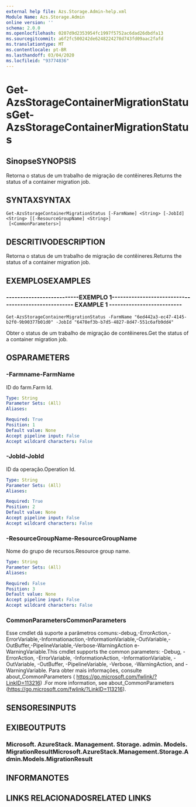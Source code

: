 ```yaml
---
external help file: Azs.Storage.Admin-help.xml
Module Name: Azs.Storage.Admin
online version: ''
schema: 2.0.0
ms.openlocfilehash: 0207d9d2353954fc1997f5752ac6dad26dbdfa13
ms.sourcegitcommit: a6f2fc500242de6248224278d743fd09aac2fafd
ms.translationtype: MT
ms.contentlocale: pt-BR
ms.lasthandoff: 03/04/2020
ms.locfileid: "93774836"
---
```

# <span data-ttu-id="4f5a4-101">Get-AzsStorageContainerMigrationStatus</span><span class="sxs-lookup"><span data-stu-id="4f5a4-101">Get-AzsStorageContainerMigrationStatus</span></span>

## <span data-ttu-id="4f5a4-102">Sinopse</span><span class="sxs-lookup"><span data-stu-id="4f5a4-102">SYNOPSIS</span></span>
<span data-ttu-id="4f5a4-103">Retorna o status de um trabalho de migração de contêineres.</span><span class="sxs-lookup"><span data-stu-id="4f5a4-103">Returns the status of a container migration job.</span></span>

## <span data-ttu-id="4f5a4-104">SYNTAX</span><span class="sxs-lookup"><span data-stu-id="4f5a4-104">SYNTAX</span></span>

```
Get-AzsStorageContainerMigrationStatus [-FarmName] <String> [-JobId] <String> [[-ResourceGroupName] <String>]
 [<CommonParameters>]
```

## <span data-ttu-id="4f5a4-105">DESCRITIVO</span><span class="sxs-lookup"><span data-stu-id="4f5a4-105">DESCRIPTION</span></span>
<span data-ttu-id="4f5a4-106">Retorna o status de um trabalho de migração de contêineres.</span><span class="sxs-lookup"><span data-stu-id="4f5a4-106">Returns the status of a container migration job.</span></span>

## <span data-ttu-id="4f5a4-107">EXEMPLOS</span><span class="sxs-lookup"><span data-stu-id="4f5a4-107">EXAMPLES</span></span>

### <span data-ttu-id="4f5a4-108">--------------------------EXEMPLO 1--------------------------</span><span class="sxs-lookup"><span data-stu-id="4f5a4-108">-------------------------- EXAMPLE 1 --------------------------</span></span>
```
Get-AzsStorageContainerMigrationStatus -FarmName "6ed442a3-ec47-4145-b2f0-9b90377b01d0" -JobId "6478ef3b-b7d5-4827-8d47-551c6afb9dd4"
```

<span data-ttu-id="4f5a4-109">Obter o status de um trabalho de migração de contêineres.</span><span class="sxs-lookup"><span data-stu-id="4f5a4-109">Get the status of a container migration job.</span></span>

## <span data-ttu-id="4f5a4-110">OS</span><span class="sxs-lookup"><span data-stu-id="4f5a4-110">PARAMETERS</span></span>

### <span data-ttu-id="4f5a4-111">-Farmname</span><span class="sxs-lookup"><span data-stu-id="4f5a4-111">-FarmName</span></span>
<span data-ttu-id="4f5a4-112">ID do farm.</span><span class="sxs-lookup"><span data-stu-id="4f5a4-112">Farm Id.</span></span>

```yaml
Type: String
Parameter Sets: (All)
Aliases: 

Required: True
Position: 1
Default value: None
Accept pipeline input: False
Accept wildcard characters: False
```

### <span data-ttu-id="4f5a4-113">-JobId</span><span class="sxs-lookup"><span data-stu-id="4f5a4-113">-JobId</span></span>
<span data-ttu-id="4f5a4-114">ID da operação.</span><span class="sxs-lookup"><span data-stu-id="4f5a4-114">Operation Id.</span></span>

```yaml
Type: String
Parameter Sets: (All)
Aliases: 

Required: True
Position: 2
Default value: None
Accept pipeline input: False
Accept wildcard characters: False
```

### <span data-ttu-id="4f5a4-115">-ResourceGroupName</span><span class="sxs-lookup"><span data-stu-id="4f5a4-115">-ResourceGroupName</span></span>
<span data-ttu-id="4f5a4-116">Nome do grupo de recursos.</span><span class="sxs-lookup"><span data-stu-id="4f5a4-116">Resource group name.</span></span>

```yaml
Type: String
Parameter Sets: (All)
Aliases: 

Required: False
Position: 3
Default value: None
Accept pipeline input: False
Accept wildcard characters: False
```

### <span data-ttu-id="4f5a4-117">CommonParameters</span><span class="sxs-lookup"><span data-stu-id="4f5a4-117">CommonParameters</span></span>
<span data-ttu-id="4f5a4-118">Esse cmdlet dá suporte a parâmetros comuns:-debug,-ErrorAction,-ErrorVariable,-Informationaction,-InformationVariable,-OutVariable,-OutBuffer,-PipelineVariable,-Verbose-WarningAction e-WarningVariable.</span><span class="sxs-lookup"><span data-stu-id="4f5a4-118">This cmdlet supports the common parameters: -Debug, -ErrorAction, -ErrorVariable, -InformationAction, -InformationVariable, -OutVariable, -OutBuffer, -PipelineVariable, -Verbose, -WarningAction, and -WarningVariable.</span></span> <span data-ttu-id="4f5a4-119">Para obter mais informações, consulte about_CommonParameters ( https://go.microsoft.com/fwlink/?LinkID=113216) .</span><span class="sxs-lookup"><span data-stu-id="4f5a4-119">For more information, see about_CommonParameters (https://go.microsoft.com/fwlink/?LinkID=113216).</span></span>

## <span data-ttu-id="4f5a4-120">SENSORES</span><span class="sxs-lookup"><span data-stu-id="4f5a4-120">INPUTS</span></span>

## <span data-ttu-id="4f5a4-121">EXIBE</span><span class="sxs-lookup"><span data-stu-id="4f5a4-121">OUTPUTS</span></span>

### <span data-ttu-id="4f5a4-122">Microsoft. AzureStack. Management. Storage. admin. Models. MigrationResult</span><span class="sxs-lookup"><span data-stu-id="4f5a4-122">Microsoft.AzureStack.Management.Storage.Admin.Models.MigrationResult</span></span>

## <span data-ttu-id="4f5a4-123">INFORMA</span><span class="sxs-lookup"><span data-stu-id="4f5a4-123">NOTES</span></span>

## <span data-ttu-id="4f5a4-124">LINKS RELACIONADOS</span><span class="sxs-lookup"><span data-stu-id="4f5a4-124">RELATED LINKS</span></span>

